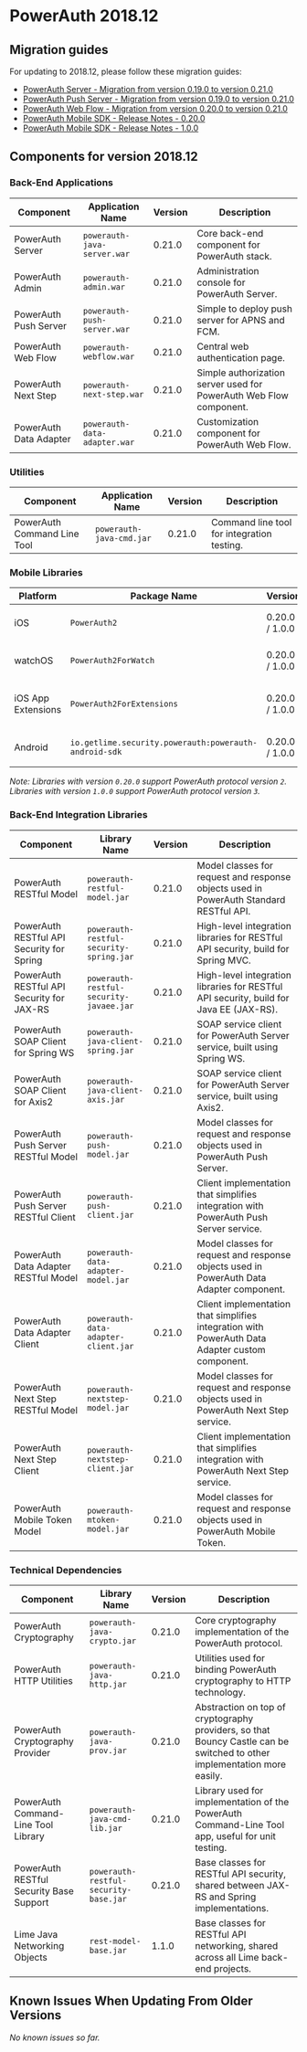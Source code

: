 # PowerAuth 2018.12

## Migration guides

For updating to 2018.12, please follow these migration guides:

- [PowerAuth Server - Migration from version 0.19.0 to version 0.21.0](https://github.com/wultra/powerauth-server/blob/develop/docs/PowerAuth-Server-0.21.0.md)
- [PowerAuth Push Server - Migration from version 0.19.0 to version 0.21.0](https://github.com/wultra/powerauth-push-server/blob/develop/docs/PowerAuth-Push-Server-0.21.0.md)
- [PowerAuth Web Flow - Migration from version 0.20.0 to version 0.21.0](https://github.com/wultra/powerauth-webflow/blob/develop/docs/Web-Flow-0.21.0.md)
- [PowerAuth Mobile SDK - Release Notes - 0.20.0](https://github.com/wultra/powerauth-mobile-sdk/releases/tag/0.20.0)
- [PowerAuth Mobile SDK - Release Notes - 1.0.0](https://github.com/wultra/powerauth-mobile-sdk/releases/tag/1.0.0)

## Components for version 2018.12

### Back-End Applications

| Component | Application Name | Version | Description |
|---|---|---|---|
| PowerAuth Server | `powerauth-java-server.war` | 0.21.0 | Core back-end component for PowerAuth stack. |
| PowerAuth Admin | `powerauth-admin.war` | 0.21.0 | Administration console for PowerAuth Server. |
| PowerAuth Push Server | `powerauth-push-server.war` | 0.21.0 | Simple to deploy push server for APNS and FCM. |
| PowerAuth Web Flow | `powerauth-webflow.war` | 0.21.0 | Central web authentication page. |
| PowerAuth Next Step | `powerauth-next-step.war` | 0.21.0 | Simple authorization server used for PowerAuth Web Flow component. |
| PowerAuth Data Adapter | `powerauth-data-adapter.war` | 0.21.0 | Customization component for PowerAuth Web Flow. |

### Utilities

| Component | Application Name | Version | Description |
|---|---|---|---|
| PowerAuth Command Line Tool | `powerauth-java-cmd.jar` | 0.21.0 | Command line tool for integration testing. |

### Mobile Libraries

| Platform | Package Name | Version | Description |
|---|---|---|---|
| iOS | `PowerAuth2` | 0.20.0 / 1.0.0 | A client library for iOS. |
| watchOS | `PowerAuth2ForWatch` | 0.20.0 / 1.0.0 | A limited library for watchOS. |
| iOS App Extensions | `PowerAuth2ForExtensions` | 0.20.0 / 1.0.0 | A limited library for iOS App Extensions. |
| Android | `io.getlime.security.powerauth:powerauth-android-sdk` | 0.20.0 / 1.0.0 | A client library for Android. |

_Note: Libraries with version `0.20.0` support PowerAuth protocol version `2`. Libraries with version `1.0.0` support PowerAuth protocol version `3`._ 

### Back-End Integration Libraries

| Component | Library Name |  Version | Description |
|---|---|---|---|
| PowerAuth RESTful Model | `powerauth-restful-model.jar` | 0.21.0 | Model classes for request and response objects used in PowerAuth Standard RESTful API. |
| PowerAuth RESTful API Security for Spring | `powerauth-restful-security-spring.jar` | 0.21.0 | High-level integration libraries for RESTful API security, build for Spring MVC. |
| PowerAuth RESTful API Security for JAX-RS | `powerauth-restful-security-javaee.jar` | 0.21.0 | High-level integration libraries for RESTful API security, build for Java EE (JAX-RS). |
| PowerAuth SOAP Client for Spring WS | `powerauth-java-client-spring.jar` | 0.21.0 | SOAP service client for PowerAuth Server service, built using Spring WS. |
| PowerAuth SOAP Client for Axis2 | `powerauth-java-client-axis.jar` | 0.21.0 | SOAP service client for PowerAuth Server service, built using Axis2. |
| PowerAuth Push Server RESTful Model | `powerauth-push-model.jar` | 0.21.0 | Model classes for request and response objects used in PowerAuth Push Server. |
| PowerAuth Push Server RESTful Client | `powerauth-push-client.jar` | 0.21.0 | Client implementation that simplifies integration with PowerAuth Push Server service. |
| PowerAuth Data Adapter RESTful Model | `powerauth-data-adapter-model.jar` | 0.21.0 | Model classes for request and response objects used in PowerAuth Data Adapter component. |
| PowerAuth Data Adapter Client | `powerauth-data-adapter-client.jar` | 0.21.0 | Client implementation that simplifies integration with PowerAuth Data Adapter custom component. |
| PowerAuth Next Step RESTful Model | `powerauth-nextstep-model.jar` | 0.21.0 | Model classes for request and response objects used in PowerAuth Next Step service. |
| PowerAuth Next Step Client | `powerauth-nextstep-client.jar` | 0.21.0 | Client implementation that simplifies integration with PowerAuth Next Step service. |
| PowerAuth Mobile Token Model | `powerauth-mtoken-model.jar` | 0.21.0 | Model classes for request and response objects used in PowerAuth Mobile Token. |

### Technical Dependencies

| Component | Library Name | Version | Description |
|---|---|---|---|
| PowerAuth Cryptography | `powerauth-java-crypto.jar` | 0.21.0 | Core cryptography implementation of the PowerAuth protocol. |
| PowerAuth HTTP Utilities | `powerauth-java-http.jar` | 0.21.0 | Utilities used for binding PowerAuth cryptography to HTTP technology. |
| PowerAuth Cryptography Provider | `powerauth-java-prov.jar` | 0.21.0 | Abstraction on top of cryptography providers, so that Bouncy Castle can be switched to other implementation more easily. |
| PowerAuth Command-Line Tool Library | `powerauth-java-cmd-lib.jar` | 0.21.0 | Library used for implementation of the PowerAuth Command-Line Tool app, useful for unit testing. |
| PowerAuth RESTful Security Base Support | `powerauth-restful-security-base.jar` | 0.21.0 | Base classes for RESTful API security, shared between JAX-RS and Spring implementations. |
| Lime Java Networking Objects | `rest-model-base.jar` | 1.1.0 | Base classes for RESTful API networking, shared across all Lime back-end projects. |

## Known Issues When Updating From Older Versions

_No known issues so far._